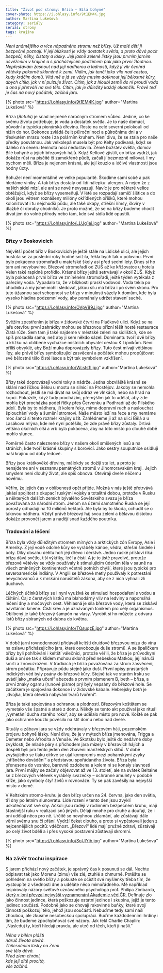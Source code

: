 ```yaml
---
title: "Život pod stromy: Bříza – Bílá bohyně"
cover-photo: https://i.ohlasy.info/9t1EM4K.jpg
author: Martina Lukešová
category: seriály
serial: stromy
tags: krajina
---
```


*Není známějšího a více nápadného stromu než břízy. Už malé děti ji bezpečně poznají. V její blízkosti je vždy dostatek světla, a proto dává pocit bezpečí, něhy, čistoty a lásky. Její jasně zelené lístky jsou prvním jarním osvěžením v krajině a s přicházejícím podzimem pak jako první žloutnou. Nepřestávám žasnout nad její nádherou a ladností, když jí vítr čechrá větévky pokorně skloněné k zemi. Vidím, jak tančí jako víla nad cestou, kudy kráčím domů. Vítá mě a já se vždy musím dotknout její bělostné kůry, abych cítila, jak v ní pulzuje život. Cítím, jak z hloubi země do ní proudí voda a ona jí přetváří na své tělo. Cítím, jak je důležitý každý okamžik. Právě teď je čas na nový počátek, začíná jaro.*

{% photo src="https://i.ohlasy.info/9t1EM4K.jpg" author="Martina Lukešová" %}

Bříza (*Betula*) je snad nejméně náročným stromem vůbec. Jediné, co ke svému životu potřebuje, je voda a dostatek světla. Je to naše domácí, původní a typická pionýrská dřevina. Roste na celé severní polokouli od nížin do hor. Dokonce zvládá čelit půlroční noci a půlročnímu dni a v třeskutém mrazu roste i za polárním kruhem. Není divu, že se stala pro naše předky posvátnou. Jak velkolepá musela být pro Kelty podívaná, když se daleko na severu temnota noci nedostavila. Země božstev světla, domov Bílé bohyně a jejích březových hájů. Když Keltové zjistili, co bříza vydrží, jak dokáže růst na písčité či zamokřené půdě, začali jí bezmezně milovat. I my bychom měli. Bříza je nejenom krásná, ale její kouzlo a léčivé vlastnosti jsou hodny úcty.

Bohužel není momentálně ve velké popularitě. Škodíme sami sobě a pak hledáme viníky. A tak břízy dostaly od lidí nálepku: alergen. A nejen že z našich sídel mizí, ale ani se nové nevysazují. Navíc je pro některé velice obtěžující, když se břízy vysemeňují. V létě se rozpadají samičí šištice a do okolí jsou větrem roznášeny milióny okřídlených oříšků, které mohou kolonizovat i tu nejchudší půdu, ale také okapy, střešní římsy, škvíry v dlažbě či obruby chodníků. Je proto možné, že se na břízy budeme chodit dívat jen do volné přírody nebo tam, kde svá sídla lidé opustili.

{% photo src="https://i.ohlasy.info/LLUg1ei.jpg" author="Martina Lukešová" %}

### Břízy v Boskovicích

Největší počet bříz v Boskovicích je ještě stále na Lidické ulici, ale jejich hustota se za poslední roky hodně snížila, řekla bych tak o polovinu. První bylo pokáceno stromořadí u mateřské školy asi před sedmi lety. Dnes si ho tam ani nevybavíme. Březové stromořadí od ZUŠ až ke křižovatce u hotelu Velen také rapidně prořídlo. Krásné břízy ještě setrvávají v okolí ZUŠ. Když byla pokácená první bříza ve zmíněném stromořadí, ještě týden vytékala z pařeziny voda. Vypadalo to, že v blízkosti praskl vodovod. Voda tekla po chodníku a my jsme mohli sledovat, jakou sílu má bříza i po svém skonu. Pro tuto úžasnou sací schopnost se břízy v minulosti sázely k domům, kde byla vysoko hladina podzemní vody, aby pomáhaly udržet stavení suché. 

{% photo src="https://i.ohlasy.info/OVpV89J.jpg" author="Martina Lukešová" %}

Svěžím zpestřením je bříza v židovské čtvrti na Plačkově ulici. Když se na jaře otevřou první zahrádky mohou se březovou přízní těšit hosté restaurace Zlatá růže. Sem tam jí také najdeme v městské zeleni na sídlištích, kde se spíš prosadila sama, než aby ji sem někdo sázel. Dominantu tvoří dvě břízy u křížku na oblíbené vycházce místních obyvatel cestou K Lipníkům. Není příliš obvyklé, aby Boží muka doprovázely břízy. Tuto čest mívají většinou lípy, ale právě břízy symbolizující zasvěcení a počátek mohou propůjčovat své bělostné tělo čisté lásce a být tak symbolem vzkříšení.

{% photo src="https://i.ohlasy.info/Wcsts1I.jpg" author="Martina Lukešová" %}

Břízy také doprovázejí vodní toky a nádrže. Jedna obzvláště krásná se sklání nad říčkou Bělou u mostu se silnicí na Prostějov. Jakoby se nemohla rozhodnout, jestli se má dívat na svůj odraz ve vlnkách, nebo na hrad na kopci. Pokaždé, když tudy procházím, přemýšlím jak to udělat, aby zde mohla být procházka podél říčky přes Červenku a Podhradí až do Pilského údolí. Byla by to nádhera, jít kolem řeky, mimo dopravní ruch a naslouchat šplouchání vody a šumění stromoví. Naše město leží na řece a my nemáme moc šancí si tento rozměr krajiny užít. Zahlédneme ji až na ulici Bělá a u Lasákova mlýna, kde mě nyní potěšilo, že zde právě břízy zůstaly. Drtivá většina okolních olší a vrb byla pokácena, aby na toto místo po dlouhé době mohlo slunce.

Poměrně často nalezneme břízy v našem okolí smíšených lesů a na stráních, kde tvoří krásné skupiny s borovicí. Jako sestry souputnice osidlují naší krajinu od doby ledové. 

Břízy jsou krátkověké dřeviny, málokdy se dožijí sta let, a proto je nenajdeme ani v seznamu památných stromů v Jihomoravském kraji. Jejich smyslem není dlouhý život, ale spíš obnova. Otevírají dveře něčemu novému.

Věřím, že jejich čas v oblíbenosti opět přijde. Možná v nás ještě přetrvává jakási spojitost s okupací ruskými vojsky a totalitní dobou, protože v Rusku a některých dalších zemích bývalého Sovětského svazu je bříza považována za národní strom. Jenom na území samotného Ruska se její porosty odhadují na 10 miliónů hektarů. Ale byla by to škoda, ochudit se o takovou nádheru. Vždyť právě březový háj svou zelení a bělavou čistotou dokáže provonět jarem a nadějí snad každého poutníka.

### Tradování a léčení

Bříza byla vždy důležitým stromem mírných a arktických zón Evropy, Asie i Ameriky. Z její vodě odolné kůry se vyráběly kánoe, vědra, střešní šindele i boty. Díky obsahu dehtu hoří její dřevo i čerstvé. Jedno ruské přísloví říká: bříza dává světlo, tiší výkřiky, léčí a čistí. A je to jistě pravdivé, protože březové větévky se vždy používaly k stimulujícím úderům těla v sauně na všech zmíněných kontinentech včetně potních chýší, které jsou typické pro severoamerické indiány. V Anglii se březové metly používaly k potrestání nevychovanců a k mrskání narušitelů zákona, aby se z nich vyhnali zlí duchové. 

Léčivých účinků břízy se i nyní využívá ke stimulaci hospodaření s vodou a čištění. Čaj z čerstvých lístků má blahodárný vliv na ledviny a napomáhá léčení dny a močových cest. Věhlasná je síla březové vody, která se získává navrtáním kmene. Čistí krev a je uznávaným tonikem pro celý organismus. Oblíbený je také březový šampón na vlasy. Vyrobit si ho můžete z odvaru listů břízy sbíraných od dubna do května. 

{% photo src="https://i.ohlasy.info/TQsuqzE.jpg" author="Martina Lukešová" %}

V době jarní rovnodennosti přidávali keltští druidové březovou mízu do vína na oslavu přicházejícího jara, které osvobozuje duše stromů. A se špalíčkem břízy byli pohřbíváni i keltští válečníci, protože věřili, že bříza je průvodkyní duší a oni se tak s klidem mohou sklonit před nebeskou Matkou, její náručí smrti a znovuzrození. V tradicích je bříza považována za strom zasvěcení, strom počátku. Připravuje půdu stejně jako duši. První opisy prastarých indických véd byly psány do březové kůry. Stejně tak ve starém Irsku se uvádí jako „matka učení“ abeceda s prvním písmenem B, beth – bříza, a první znaky ogamu (runové písmo) prý byly vepsány do březové hole. Se začátkem je spojována dokonce i v židovské kabale. Hebrejsky *beth* je „dvojka, která otevírá nabývání tvarů tvoření“. 

Bříza je také spojována s ochranou a plodností. Březovým koštětem se vymetalo vše špatné a staré z domu. Někdy se tento akt používal jako rituál „vymetání ducha starého roku“, aby se udělalo místo pro nové. Koště se pak jako ochranné kouzlo pověsilo na štít domu nebo nad dveře. 

Rituály a zábavy jara se vždy odehrávaly v březovém háji, pozemském projevu bohyně lásky. Není divu, že je v mýtech bříza jmenována, Frigga a Demeter nebo Afrodita a Venuše. Ve Skotsku bylo ještě do nedávné doby zvyklostí, že mladé páry s příchodem jara mizely v březovích hájích a dospělí byli pro tento jeden den zbaveni manželských slibů. V době zvyšujícího se tlaku církve se ujal kompromis mezi pohanskými zvyky „hříšného dovádění“ a představou spořádaného života. Bříza byla přenesena do vesnice, barevně ozdobena a kolem ní se konaly slavnosti jara. První májky se začaly objevovat až ve 13. století, ale na svátek Beltaine se z březových větévek vyráběly svazečky – ochranné amulety v podobě kříže, jako symboly čtyř živlů v rovnováze. Ty se pak zavěsily na nejvyšší místo v domě.

V Keltském stromo-kruhu je den břízy určen na 24. června, jako den světla, tři dny po letním slunovratu. Lidé rození v tento den jsou zvyklí uskutečňovat své sny. Ačkoli jsou raději v rodinném bezpečném kruhu, mají šťastnější ruku v realizaci snů jiných. Dělají mnohé pro druhé a doufají, že i oni udělají něco pro ně. Určitě se nevyhnou zklamání, ale zůstávají dále věrni svému snu či přání. Vydrží čekat dlouho, a proto si vypěstovali jeden z nejcennějších pocitů: vděčnost. „Březoví“ lidé mají pružné zdraví, zůstávají po celý život bdělí a i přes vysoké postavení zůstávají skromní. 

{% photo src="https://i.ohlasy.info/SoUIYib.jpg" author="Martina Lukešová" %}

### Na závěr trochu inspirace

S jarem přichází nový začátek, je správný čas k posunutí se dál. Nechte odplavat tak jako Morenu (zimu) vše zlé, ztuhlé a chmurné. Potěšte se pohledem na světlo břízy a pokuste se očistit své myšlenky třeba tím, že vystoupíte z všednosti dne a uděláte něco mimořádného. Mě například inspirovaly názory světově uznávaného psychologa prof. Philipa Zimbarda, [který v loni převzal nejvyšší vyznamenání Akademie věd ČR](http://www.cas.cz/sd/novinky/hlavni-stranka/2015/150918-prof-zimbardo-dostal-nejvyssi-oceneni.html). Definuje zlo jako činnost jedince, která poškozuje ostatní jedince i skupinu, jejíž je tento jedinec součástí. Podobně jako se chovají rakovinné buňky, které svojí činností poškozují tělo, jehož jsou součástí. Nebuďme tedy sami naší zhoubou, ale zkusme nesobeckou spolupráci. Buďme každodenními hrdiny i tím, že budeme zpochybňovat své názory. Jak řekl Charlie Chaplin: „Následuj ty, kteří hledají pravdu, ale uteč od těch, kteří ji našli.”

*Něha v bílém plášti  
náruč života otvírá.  
Ztělesněním lásky na Zemi  
své tělo dává.  
Před zlem chrání,  
kde její dítě procitá,  
vše začíná.*
